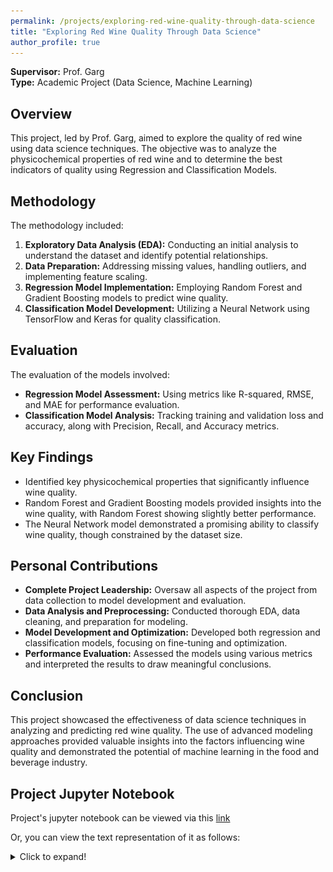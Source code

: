 ```yaml
---
permalink: /projects/exploring-red-wine-quality-through-data-science
title: "Exploring Red Wine Quality Through Data Science"
author_profile: true
---
```


**Supervisor:** Prof. Garg  
**Type:** Academic Project (Data Science, Machine Learning)

## Overview
This project, led by Prof. Garg, aimed to explore the quality of red wine using data science techniques. The objective was to analyze the physicochemical properties of red wine and to determine the best indicators of quality using Regression and Classification Models.

## Methodology
The methodology included:
1. **Exploratory Data Analysis (EDA):** Conducting an initial analysis to understand the dataset and identify potential relationships.
2. **Data Preparation:** Addressing missing values, handling outliers, and implementing feature scaling.
3. **Regression Model Implementation:** Employing Random Forest and Gradient Boosting models to predict wine quality.
4. **Classification Model Development:** Utilizing a Neural Network using TensorFlow and Keras for quality classification.

## Evaluation
The evaluation of the models involved:
- **Regression Model Assessment:** Using metrics like R-squared, RMSE, and MAE for performance evaluation.
- **Classification Model Analysis:** Tracking training and validation loss and accuracy, along with Precision, Recall, and Accuracy metrics.

## Key Findings
- Identified key physicochemical properties that significantly influence wine quality.
- Random Forest and Gradient Boosting models provided insights into the wine quality, with Random Forest showing slightly better performance.
- The Neural Network model demonstrated a promising ability to classify wine quality, though constrained by the dataset size.

## Personal Contributions
- **Complete Project Leadership:** Oversaw all aspects of the project from data collection to model development and evaluation.
- **Data Analysis and Preprocessing:** Conducted thorough EDA, data cleaning, and preparation for modeling.
- **Model Development and Optimization:** Developed both regression and classification models, focusing on fine-tuning and optimization.
- **Performance Evaluation:** Assessed the models using various metrics and interpreted the results to draw meaningful conclusions.

## Conclusion
This project showcased the effectiveness of data science techniques in analyzing and predicting red wine quality. The use of advanced modeling approaches provided valuable insights into the factors influencing wine quality and demonstrated the potential of machine learning in the food and beverage industry.

## Project Jupyter Notebook
Project's jupyter notebook can be viewed via this <a href="https://github.com/razaviah/Exploring-Red-Wine-Quality-Through-Data-Science/blob/main/Exploring-Red-Wine-Quality-Through-Data-Science.ipynb" target="_blank">link</a>

Or, you can view the text representation of it as follows:

<details>
  <summary>Click to expand!</summary>

  ## Exploring Red Wine Quality Through Data Science

  <img src="https://media.giphy.com/media/jRuv9xc10lVyE/giphy.gif">

  You can read more about the Data Science Methodology from this [IBM whitepaper](https://tdwi.org/~/media/64511A895D86457E964174EDC5C4C7B1.PDF) by John Rollins

  [Link](https://archive.ics.uci.edu/ml/datasets/wine+quality) for the dataset for context

  <img src="https://media-exp1.licdn.com/dms/image/C4D12AQGOPVf5iqhhwQ/article-inline_image-shrink_1000_1488/0/1597756152693?e=1652918400&v=beta&t=iKZ2jX3khsx11lD9JyZWDz-j-Gt2hZsKPXz5rZ0iE1M">

  ### Business Understanding

  The red wine industry shows a recent exponential growth as social drinking is on the rise. Nowadays, industry players are using product quality certifications to promote their products. This is a time-consuming process and requires the assessment given by human experts, which makes this process very expensive. Also, the price of red wine depends on a rather abstract concept of wine appreciation by wine tasters, opinion among whom may have a high degree of variability. Another vital factor in red wine certification and quality assessment is physicochemical tests, which are laboratory-based and consider factors like acidity, pH level, sugar, and other chemical properties. The red wine market would be of interest if the human quality of tasting can be related to wine’s chemical properties so that certification and quality assessment and assurance processes are more controlled. 

  The goal is to implement Regression Models and Classification Models on the Red Wine Quality Dataset to determine which features are the best quality red wine indicators and generate insights into each of these factors to our model’s red wine quality.

  ### Analytic Approach
  Based on the above business understanding one should decide the analytical approach to follow. The approaches can be of 4 types: Descriptive approach (current status and information provided), Diagnostic approach(a.k.a statistical analysis, what is happening and why it is happening), Predictive approach(it forecasts on the trends or future events probability) and Prescriptive approach( how the problem should be solved actually).

  **Q1. What is the analytical approach that you would take for this project? Why do you think its the right approach?**

  *I would take Descriptive approach as we yet do not know what information are useful and have high impact on our wine quality. We are just presented with the raw data and descriptive approach would enable us to have an understanding of the potential relationships between variables and also helps us to present the data in a more meaningful way. After our analysis is finished, we would do the modellings.*

  ### Data Requirements

  **Q2. What kind of data do we require for predicting the red wine quality and for determining the features that are the best quality red wine indicators?**

  *We need a data which has many features like the physiochemical attributes (acidity, pH level, sugar, etc) so that we would have enough features to play around with to determine the features that are the best quality red wine indicators.*

  ### Data Collection

  **Q3. From where do we get our data?**

  *We get our data from Wine Quality Dataset which is gathered by:*

  - *Paulo Cortez, University of Minho, Guimarães, Portugal, http://www3.dsi.uminho.pt/pcortez*

  - *A. Cerdeira, F. Almeida, T. Matos and J. Reis, Viticulture Commission of the Vinho Verde Region(CVRVV), Porto, Portugal
  @2009*

  *and is accessible on UCI ML repository via this link https://archive.ics.uci.edu/ml/datasets/wine+quality*

  ### Data Understanding

  Link for the dataset https://archive.ics.uci.edu/ml/datasets/wine+quality for context

  **Q4. From where are red wine samples obtained?**

  *The red wine samples were obtained from the north of Portugal to model red wine quality based on physicochemical tests. The dataset is related to the red variant of Portuguese "Vinho Verde" wine.*

  **Q5. How can knowing the impact of each variable on the red wine quality help businesses(producers, distributors, etc) ?**

  *Knowing the impact of each variable would help businesses(producers, distributors, etc) better assess their production, distribution, and pricing strategy.*


  <li>Check the shape of data, and the datatypes of the features</li>
  <li>Understand the data by carrying out any steps that you think are necessary</li>


  ```python
  import matplotlib.pyplot as plt
  import joblib
  import pandas as pd
  import numpy as np
  import seaborn as sns
  import warnings
  from sklearn.preprocessing import normalize, StandardScaler
  warnings.filterwarnings("ignore", category=UserWarning)
  warnings.filterwarnings("ignore", category=FutureWarning)
  warnings.filterwarnings('ignore', category=DeprecationWarning)
  from sklearn.model_selection import train_test_split
  from sklearn import svm
  from sklearn.metrics import accuracy_score, precision_score, recall_score, classification_report
  from sklearn.model_selection import GridSearchCV

  wine = pd.read_csv("winequality-red.csv")
  wine.head()
  ```




  <div>
  <style scoped>
      .dataframe tbody tr th:only-of-type {
          vertical-align: middle;
      }

      .dataframe tbody tr th {
          vertical-align: top;
      }

      .dataframe thead th {
          text-align: right;
      }
  </style>
  <table border="1" class="dataframe">
    <thead>
      <tr style="text-align: right;">
        <th></th>
        <th>fixed acidity</th>
        <th>volatile acidity</th>
        <th>citric acid</th>
        <th>residual sugar</th>
        <th>chlorides</th>
        <th>free sulfur dioxide</th>
        <th>total sulfur dioxide</th>
        <th>density</th>
        <th>pH</th>
        <th>sulphates</th>
        <th>alcohol</th>
        <th>quality</th>
      </tr>
    </thead>
    <tbody>
      <tr>
        <th>0</th>
        <td>7.4</td>
        <td>0.70</td>
        <td>0.00</td>
        <td>1.9</td>
        <td>0.076</td>
        <td>11.0</td>
        <td>34.0</td>
        <td>0.9978</td>
        <td>3.51</td>
        <td>0.56</td>
        <td>9.4</td>
        <td>5</td>
      </tr>
      <tr>
        <th>1</th>
        <td>7.8</td>
        <td>0.88</td>
        <td>0.00</td>
        <td>2.6</td>
        <td>0.098</td>
        <td>25.0</td>
        <td>67.0</td>
        <td>0.9968</td>
        <td>3.20</td>
        <td>0.68</td>
        <td>9.8</td>
        <td>5</td>
      </tr>
      <tr>
        <th>2</th>
        <td>7.8</td>
        <td>0.76</td>
        <td>0.04</td>
        <td>2.3</td>
        <td>0.092</td>
        <td>15.0</td>
        <td>54.0</td>
        <td>0.9970</td>
        <td>3.26</td>
        <td>0.65</td>
        <td>9.8</td>
        <td>5</td>
      </tr>
      <tr>
        <th>3</th>
        <td>11.2</td>
        <td>0.28</td>
        <td>0.56</td>
        <td>1.9</td>
        <td>0.075</td>
        <td>17.0</td>
        <td>60.0</td>
        <td>0.9980</td>
        <td>3.16</td>
        <td>0.58</td>
        <td>9.8</td>
        <td>6</td>
      </tr>
      <tr>
        <th>4</th>
        <td>7.4</td>
        <td>0.70</td>
        <td>0.00</td>
        <td>1.9</td>
        <td>0.076</td>
        <td>11.0</td>
        <td>34.0</td>
        <td>0.9978</td>
        <td>3.51</td>
        <td>0.56</td>
        <td>9.4</td>
        <td>5</td>
      </tr>
    </tbody>
  </table>
  </div>




  ```python
  # The shape of data
  print('Number of samples: ', wine.shape[0])
  print('Number of features: ', wine.shape[1])

  ```

      Number of samples:  1599
      Number of features:  12



  ```python
  # The datatypes of the features
  wine.info()
  ```

      <class 'pandas.core.frame.DataFrame'>
      RangeIndex: 1599 entries, 0 to 1598
      Data columns (total 12 columns):
      #   Column                Non-Null Count  Dtype  
      ---  ------                --------------  -----  
      0   fixed acidity         1599 non-null   float64
      1   volatile acidity      1599 non-null   float64
      2   citric acid           1599 non-null   float64
      3   residual sugar        1599 non-null   float64
      4   chlorides             1599 non-null   float64
      5   free sulfur dioxide   1599 non-null   float64
      6   total sulfur dioxide  1599 non-null   float64
      7   density               1599 non-null   float64
      8   pH                    1599 non-null   float64
      9   sulphates             1599 non-null   float64
      10  alcohol               1599 non-null   float64
      11  quality               1599 non-null   int64  
      dtypes: float64(11), int64(1)
      memory usage: 150.0 KB


  From the below table, we can see that the data in our dataset is not distributed well and we have a lot more medium quality wines than the very high or low quality wines.


  ```python
  # understanding the data
  print(list(wine.columns))
  wine['quality'].value_counts()
  ```

      ['fixed acidity', 'volatile acidity', 'citric acid', 'residual sugar', 'chlorides', 'free sulfur dioxide', 'total sulfur dioxide', 'density', 'pH', 'sulphates', 'alcohol', 'quality']





      5    681
      6    638
      7    199
      4     53
      8     18
      3     10
      Name: quality, dtype: int64



  As we can see in the graphs below, generally, when there is low volatile acidity, chlorides, density, and pH, the quality of the wine is higher and with the increase in citric acid, sulphates, and alcohol the quality becomes higher. The residual sugar does not have much of a impact; as we can see in the graph of `residual sugar Vs. quality`, across different wine qualities, the residual sugar remains the same. The rest of the features have a mixture of behaviours regarding their impact on the quality.


  ```python
  for i, col in enumerate(list(wine.drop('quality', axis=1).columns)):
      plt.figure(i)
      sns.catplot(x='quality', y=col, data=wine, kind='point', aspect=2, )
  ```


      <Figure size 432x288 with 0 Axes>



      
  ![png](./../images/exploring-red-wine-quality-through-data-science/output_12_1.png)
      



      
  ![png](./../images/exploring-red-wine-quality-through-data-science/output_12_2.png)
      



      
  ![png](./../images/exploring-red-wine-quality-through-data-science/output_12_3.png)
      



      
  ![png](./../images/exploring-red-wine-quality-through-data-science/output_12_4.png)
      



      
  ![png](./../images/exploring-red-wine-quality-through-data-science/output_12_5.png)
      



      
  ![png](./../images/exploring-red-wine-quality-through-data-science/output_12_6.png)
      



      
  ![png](./../images/exploring-red-wine-quality-through-data-science/output_12_7.png)
      



      
  ![png](./../images/exploring-red-wine-quality-through-data-science/output_12_8.png)
      



      
  ![png](./../images/exploring-red-wine-quality-through-data-science/output_12_9.png)
      



      
  ![png](./../images/exploring-red-wine-quality-through-data-science/output_12_10.png)
      



      
  ![png](./../images/exploring-red-wine-quality-through-data-science/output_12_11.png)
      


  ### Data Preparation

  #### Explore the dataset further
  *TODO*
  <li>Check for missing values and handle if any</li>
  <li>Check for outliers if any and handle them</li>
  <li>Implement Correlation heatmap</li>
  <li>Check the distribution of data using histograms</li>
  <li>Prepare the data for modeling by carrying out any steps that you think are necessary</li> (masalan feature scaling mitoonim anjam bedim ba standard scalar chon ke az plot e outlier ha mishe fahmid ke scale ashoon aslaaan yeki nist)

  There are no missing values in our dataset.


  ```python
  # Check for missing values and handle if any
  import missingno as msno

  msno.matrix(wine,figsize=(10,3))
  ```




      <AxesSubplot:>




      
  ![png](./../images/exploring-red-wine-quality-through-data-science/output_15_1.png)
      


  There are obviously some outliers in our dataset which need to be handled. Also, from this graph we can see that the features are not on the same scale so we have class imbalance which we will need to handle using feature scaling.


  ```python
  # Check for outliers if any and handle them
  fig = plt.figure(figsize = (15,8))
  wine.drop(['quality'], axis=1).boxplot(grid=False)
  ```




      <AxesSubplot:>




      
  ![png](./../images/exploring-red-wine-quality-through-data-science/output_17_1.png)
      


  As the number of outliers detected in total are more than 25% of our dataset, then not dropping them would be more reasonable. We will try to cap and floor the outliers by the 10th and 90th percentile.


  ```python
  # handling the outliers present

  df = wine.copy()

  Q1 = df.quantile(0.25)
  Q3 = df.quantile(0.75)
  IQR = Q3 - Q1

  # This part of the code is taken from StackOverflow
  df = df[~((df < (Q1 - 1.5 * IQR)) |(df > (Q3 + 1.5 * IQR))).any(axis=1)]

  print("Number of outliers detected %d" % (len(wine) - len(df)))
  print("Proportion of outliers to the whole dataset is %f" % ((len(wine) - len(df))/len(wine)))
  ```

      Number of outliers detected 420
      Proportion of outliers to the whole dataset is 0.262664



  ```python
  # handling the outliers present

  df = wine.copy()

  tenth_percentile = df.quantile(0.1)
  ninetieth_percentile = df.quantile(0.9)

  df = df.drop(['quality'], axis=1).clip(tenth_percentile, ninetieth_percentile, axis = 1)

  # savng the dataframe for future use
  df = df.assign(quality = wine['quality'])
  wineMod = df

  wineMod.head()
  ```




  <div>
  <style scoped>
      .dataframe tbody tr th:only-of-type {
          vertical-align: middle;
      }

      .dataframe tbody tr th {
          vertical-align: top;
      }

      .dataframe thead th {
          text-align: right;
      }
  </style>
  <table border="1" class="dataframe">
    <thead>
      <tr style="text-align: right;">
        <th></th>
        <th>fixed acidity</th>
        <th>volatile acidity</th>
        <th>citric acid</th>
        <th>residual sugar</th>
        <th>chlorides</th>
        <th>free sulfur dioxide</th>
        <th>total sulfur dioxide</th>
        <th>density</th>
        <th>pH</th>
        <th>sulphates</th>
        <th>alcohol</th>
        <th>quality</th>
      </tr>
    </thead>
    <tbody>
      <tr>
        <th>0</th>
        <td>7.4</td>
        <td>0.700</td>
        <td>0.010</td>
        <td>1.9</td>
        <td>0.076</td>
        <td>11.0</td>
        <td>34.0</td>
        <td>0.9978</td>
        <td>3.51</td>
        <td>0.56</td>
        <td>9.4</td>
        <td>5</td>
      </tr>
      <tr>
        <th>1</th>
        <td>7.8</td>
        <td>0.745</td>
        <td>0.010</td>
        <td>2.6</td>
        <td>0.098</td>
        <td>25.0</td>
        <td>67.0</td>
        <td>0.9968</td>
        <td>3.20</td>
        <td>0.68</td>
        <td>9.8</td>
        <td>5</td>
      </tr>
      <tr>
        <th>2</th>
        <td>7.8</td>
        <td>0.745</td>
        <td>0.040</td>
        <td>2.3</td>
        <td>0.092</td>
        <td>15.0</td>
        <td>54.0</td>
        <td>0.9970</td>
        <td>3.26</td>
        <td>0.65</td>
        <td>9.8</td>
        <td>5</td>
      </tr>
      <tr>
        <th>3</th>
        <td>10.7</td>
        <td>0.310</td>
        <td>0.522</td>
        <td>1.9</td>
        <td>0.075</td>
        <td>17.0</td>
        <td>60.0</td>
        <td>0.9980</td>
        <td>3.16</td>
        <td>0.58</td>
        <td>9.8</td>
        <td>6</td>
      </tr>
      <tr>
        <th>4</th>
        <td>7.4</td>
        <td>0.700</td>
        <td>0.010</td>
        <td>1.9</td>
        <td>0.076</td>
        <td>11.0</td>
        <td>34.0</td>
        <td>0.9978</td>
        <td>3.51</td>
        <td>0.56</td>
        <td>9.4</td>
        <td>5</td>
      </tr>
    </tbody>
  </table>
  </div>



  The correlation heatmap shows that there is no feature that is highly correlated (correlation > 0.5) with the `quality` of the wines.


  ```python
  # Implement Correlation heatmap

  corrMatt = wineMod.corr()
  mask = np.array(corrMatt)
  mask[np.tril_indices_from(mask)] = False
  fig,ax= plt.subplots()
  fig.set_size_inches(20,10)
  sns.heatmap(corrMatt, mask=mask,vmax=.8, square=True,annot=True)
  ```




      <AxesSubplot:>




      
  ![png](./../images/exploring-red-wine-quality-through-data-science/output_22_1.png)
      


  In the below graphs, we can see the distribution of data which would help us have a basic understanding of effects of different features on the quality of the wine.


  ```python
  # Check the distribution of data using histograms

  sns.set_palette("dark")
  features = list(wineMod.drop(['quality'], axis = 1).columns.values)
  for i in features:
      quality3 = list(wineMod[wineMod['quality'] == 3][i].dropna())
      quality4 = list(wineMod[wineMod['quality'] == 4][i].dropna())
      quality5 = list(wineMod[wineMod['quality'] == 5][i].dropna())
      quality6 = list(wineMod[wineMod['quality'] == 6][i].dropna())
      quality7 = list(wineMod[wineMod['quality'] == 7][i].dropna())
      quality8 = list(wineMod[wineMod['quality'] == 8][i].dropna())
      xmin = min(min(quality3), min(quality4), min(quality5), min(quality6), min(quality7), min(quality8))
      xmax = max(max(quality3), max(quality4), max(quality5), max(quality6), max(quality7), max(quality8))
      width = (xmax - xmin) / 40
      sns.distplot(quality3, kde=False, bins=np.arange(xmin, xmax, width))
      sns.distplot(quality4, kde=False, bins=np.arange(xmin, xmax, width))
      sns.distplot(quality5, kde=False, bins=np.arange(xmin, xmax, width))
      sns.distplot(quality6, kde=False, bins=np.arange(xmin, xmax, width))
      sns.distplot(quality7, kde=False, bins=np.arange(xmin, xmax, width))
      sns.distplot(quality8, kde=False, bins=np.arange(xmin, xmax, width))
      plt.legend(['quality = 3', 'quality = 4', 'quality = 5', 'quality = 6', 'quality = 7', 'quality = 8'])
      plt.title('Overlaid histogram for {}'.format(i))
      plt.show()
  ```


      
  ![png](./../images/exploring-red-wine-quality-through-data-science/output_24_0.png)
      



      
  ![png](./../images/exploring-red-wine-quality-through-data-science/output_24_1.png)
      



      
  ![png](./../images/exploring-red-wine-quality-through-data-science/output_24_2.png)
      



      
  ![png](./../images/exploring-red-wine-quality-through-data-science/output_24_3.png)
      



      
  ![png](./../images/exploring-red-wine-quality-through-data-science/output_24_4.png)
      



      
  ![png](./../images/exploring-red-wine-quality-through-data-science/output_24_5.png)
      



      
  ![png](./../images/exploring-red-wine-quality-through-data-science/output_24_6.png)
      



      
  ![png](./../images/exploring-red-wine-quality-through-data-science/output_24_7.png)
      



      
  ![png](./../images/exploring-red-wine-quality-through-data-science/output_24_8.png)
      



      
  ![png](./../images/exploring-red-wine-quality-through-data-science/output_24_9.png)
      



      
  ![png](./../images/exploring-red-wine-quality-through-data-science/output_24_10.png)
      


  As we have mentioned earlier, the features are not on the same scale and we have class imbalance in our dataset. To fix this issue, we implement feature scaling by standard scalar.


  ```python
  # Prepare the data for modeling by carrying out any steps that you think are necessary
  features = wineMod.drop('quality', axis=1)
  labels = wineMod['quality']

  # Creating Test and Train data
  X_train, X_test, y_train, y_test = train_test_split(features, labels, test_size=0.2, random_state=42)

  # implementing feature scaling
  scaler = StandardScaler()
  X_train = scaler.fit_transform(X_train)
  X_test = scaler.transform(X_test)
  ```

  ### Modeling

  <li>Implement Multivariable Linear Regression using any 2 Regression algorithms of your choice</li>
  <li>Implement a Neural Network using Tensorflow and Keras to classify wine quality</li>


  ```python
  # Implement Multivariable Linear Regression using any 2 Regression algorithms of your choice

  # First Multivariable Linear Regression (Random Forest)
  from sklearn.ensemble import RandomForestRegressor
  rfModel = RandomForestRegressor(n_estimators=500)
  rfModel.fit(X_train,y_train)
  rfPreds = rfModel.predict(X_test)


  # Second Multivariable Linear Regression Model (Gradient Boosting)
  # We used GridSearchCV to find the best hyperparameters but as the output was large, we just used the hyperparameters we got from our GridSearch
  from sklearn.ensemble import GradientBoostingRegressor

  # parametersGb = {
  #     "n_estimators":[5,50,250,500],
  #     "max_depth":[1,3,5,7,9],
  #     "learning_rate":[0.01,0.1,1,10,100]
  # }
  # gbGrid = GridSearchCV(GradientBoostingRegressor(), parametersGb, cv = 5)
  # gbModel = gbGrid.fit(X_train, y_train)

  gbModel = GradientBoostingRegressor(learning_rate=0.1, max_depth=3, n_estimators=250)
  gbModel.fit(X_train,y_train)
  gbPreds = gbModel.predict(X_test)
  ```


  ```python
  # Implement a Neural Network using Tensorflow and Keras to classify wine quality
  import tensorflow as tf
  tf.version.VERSION
  from tensorflow import keras
  from keras.models import Sequential
  from keras.layers import Dense, Flatten

  from tensorflow.keras.utils import to_categorical
  from tensorflow.keras.optimizers import SGD

  n_classes = 10
  y_train_nn = to_categorical(y_train, n_classes)
  y_test_nn = to_categorical(y_test, n_classes)

  nnModel = Sequential()
  nnModel.add(Dense(5, activation='relu', input_shape=(11,)))
  nnModel.add(Dense(10, activation='softmax'))
  ```


  ```python
  nnModel.summary()
  ```

      Model: "sequential"
      _________________________________________________________________
      Layer (type)                Output Shape              Param #   
      =================================================================
      dense (Dense)               (None, 5)                 60        
                                                                      
      dense_1 (Dense)             (None, 10)                60        
                                                                      
      =================================================================
      Total params: 120
      Trainable params: 120
      Non-trainable params: 0
      _________________________________________________________________



  ```python
  # Neural Network Model Configuration
  nnModel.compile(loss='categorical_crossentropy', optimizer='adam', metrics=['accuracy'])

  # Neural Network Model Training
  history = nnModel.fit(X_train, y_train_nn, batch_size=128, epochs=200, verbose=1, validation_data=(X_test, y_test_nn))
  ```

      Epoch 1/200
      10/10 [==============================] - 1s 31ms/step - loss: 2.7089 - accuracy: 0.0868 - val_loss: 2.6831 - val_accuracy: 0.0938
      Epoch 2/200
      10/10 [==============================] - 0s 7ms/step - loss: 2.6298 - accuracy: 0.1032 - val_loss: 2.6036 - val_accuracy: 0.1125
      Epoch 3/200
      10/10 [==============================] - 0s 6ms/step - loss: 2.5549 - accuracy: 0.1235 - val_loss: 2.5281 - val_accuracy: 0.1562
      Epoch 4/200
      10/10 [==============================] - 0s 5ms/step - loss: 2.4843 - accuracy: 0.1540 - val_loss: 2.4571 - val_accuracy: 0.1750
      Epoch 5/200
      10/10 [==============================] - 0s 6ms/step - loss: 2.4177 - accuracy: 0.1775 - val_loss: 2.3905 - val_accuracy: 0.1937
      Epoch 6/200
      10/10 [==============================] - 0s 5ms/step - loss: 2.3565 - accuracy: 0.2064 - val_loss: 2.3276 - val_accuracy: 0.2094
      Epoch 7/200
      10/10 [==============================] - 0s 5ms/step - loss: 2.2982 - accuracy: 0.2103 - val_loss: 2.2691 - val_accuracy: 0.2125
      Epoch 8/200
      10/10 [==============================] - 0s 5ms/step - loss: 2.2441 - accuracy: 0.2252 - val_loss: 2.2146 - val_accuracy: 0.2219
      Epoch 9/200
      10/10 [==============================] - 0s 6ms/step - loss: 2.1933 - accuracy: 0.2392 - val_loss: 2.1642 - val_accuracy: 0.2313
      Epoch 10/200
      10/10 [==============================] - 0s 5ms/step - loss: 2.1463 - accuracy: 0.2518 - val_loss: 2.1169 - val_accuracy: 0.2562
      Epoch 11/200
      10/10 [==============================] - 0s 5ms/step - loss: 2.1020 - accuracy: 0.2619 - val_loss: 2.0731 - val_accuracy: 0.2781
      Epoch 12/200
      10/10 [==============================] - 0s 5ms/step - loss: 2.0617 - accuracy: 0.2682 - val_loss: 2.0312 - val_accuracy: 0.2812
      Epoch 13/200
      10/10 [==============================] - 0s 6ms/step - loss: 2.0218 - accuracy: 0.2760 - val_loss: 1.9930 - val_accuracy: 0.2812
      Epoch 14/200
      10/10 [==============================] - 0s 5ms/step - loss: 1.9855 - accuracy: 0.2932 - val_loss: 1.9562 - val_accuracy: 0.3000
      Epoch 15/200
      10/10 [==============================] - 0s 5ms/step - loss: 1.9502 - accuracy: 0.3159 - val_loss: 1.9221 - val_accuracy: 0.3063
      Epoch 16/200
      10/10 [==============================] - 0s 6ms/step - loss: 1.9170 - accuracy: 0.3339 - val_loss: 1.8896 - val_accuracy: 0.3281
      Epoch 17/200
      10/10 [==============================] - 0s 5ms/step - loss: 1.8856 - accuracy: 0.3487 - val_loss: 1.8586 - val_accuracy: 0.3469
      Epoch 18/200
      10/10 [==============================] - 0s 6ms/step - loss: 1.8556 - accuracy: 0.3698 - val_loss: 1.8293 - val_accuracy: 0.3656
      Epoch 19/200
      10/10 [==============================] - 0s 5ms/step - loss: 1.8267 - accuracy: 0.3831 - val_loss: 1.8012 - val_accuracy: 0.3781
      Epoch 20/200
      10/10 [==============================] - 0s 5ms/step - loss: 1.7988 - accuracy: 0.3980 - val_loss: 1.7745 - val_accuracy: 0.3875
      Epoch 21/200
      10/10 [==============================] - 0s 5ms/step - loss: 1.7727 - accuracy: 0.4081 - val_loss: 1.7483 - val_accuracy: 0.4031
      Epoch 22/200
      10/10 [==============================] - 0s 5ms/step - loss: 1.7468 - accuracy: 0.4128 - val_loss: 1.7237 - val_accuracy: 0.4156
      Epoch 23/200
      10/10 [==============================] - 0s 6ms/step - loss: 1.7223 - accuracy: 0.4206 - val_loss: 1.6999 - val_accuracy: 0.4281
      Epoch 24/200
      10/10 [==============================] - 0s 5ms/step - loss: 1.6986 - accuracy: 0.4269 - val_loss: 1.6767 - val_accuracy: 0.4344
      Epoch 25/200
      10/10 [==============================] - 0s 5ms/step - loss: 1.6760 - accuracy: 0.4324 - val_loss: 1.6539 - val_accuracy: 0.4406
      Epoch 26/200
      10/10 [==============================] - 0s 6ms/step - loss: 1.6541 - accuracy: 0.4355 - val_loss: 1.6318 - val_accuracy: 0.4469
      Epoch 27/200
      10/10 [==============================] - 0s 6ms/step - loss: 1.6329 - accuracy: 0.4418 - val_loss: 1.6104 - val_accuracy: 0.4625
      Epoch 28/200
      10/10 [==============================] - 0s 5ms/step - loss: 1.6125 - accuracy: 0.4433 - val_loss: 1.5899 - val_accuracy: 0.4625
      Epoch 29/200
      10/10 [==============================] - 0s 5ms/step - loss: 1.5924 - accuracy: 0.4441 - val_loss: 1.5705 - val_accuracy: 0.4500
      Epoch 30/200
      10/10 [==============================] - 0s 5ms/step - loss: 1.5737 - accuracy: 0.4480 - val_loss: 1.5516 - val_accuracy: 0.4531
      Epoch 31/200
      10/10 [==============================] - 0s 6ms/step - loss: 1.5551 - accuracy: 0.4527 - val_loss: 1.5333 - val_accuracy: 0.4594
      Epoch 32/200
      10/10 [==============================] - 0s 5ms/step - loss: 1.5375 - accuracy: 0.4597 - val_loss: 1.5156 - val_accuracy: 0.4750
      Epoch 33/200
      10/10 [==============================] - 0s 6ms/step - loss: 1.5201 - accuracy: 0.4629 - val_loss: 1.4989 - val_accuracy: 0.4750
      Epoch 34/200
      10/10 [==============================] - 0s 6ms/step - loss: 1.5038 - accuracy: 0.4652 - val_loss: 1.4826 - val_accuracy: 0.4781
      Epoch 35/200
      10/10 [==============================] - 0s 5ms/step - loss: 1.4872 - accuracy: 0.4707 - val_loss: 1.4668 - val_accuracy: 0.4750
      Epoch 36/200
      10/10 [==============================] - 0s 5ms/step - loss: 1.4714 - accuracy: 0.4722 - val_loss: 1.4511 - val_accuracy: 0.4781
      Epoch 37/200
      10/10 [==============================] - 0s 5ms/step - loss: 1.4558 - accuracy: 0.4801 - val_loss: 1.4351 - val_accuracy: 0.4938
      Epoch 38/200
      10/10 [==============================] - 0s 5ms/step - loss: 1.4400 - accuracy: 0.4855 - val_loss: 1.4198 - val_accuracy: 0.4938
      Epoch 39/200
      10/10 [==============================] - 0s 5ms/step - loss: 1.4243 - accuracy: 0.4902 - val_loss: 1.4049 - val_accuracy: 0.5031
      Epoch 40/200
      10/10 [==============================] - 0s 5ms/step - loss: 1.4094 - accuracy: 0.4934 - val_loss: 1.3901 - val_accuracy: 0.5031
      Epoch 41/200
      10/10 [==============================] - 0s 5ms/step - loss: 1.3939 - accuracy: 0.4980 - val_loss: 1.3760 - val_accuracy: 0.5094
      Epoch 42/200
      10/10 [==============================] - 0s 5ms/step - loss: 1.3795 - accuracy: 0.4988 - val_loss: 1.3620 - val_accuracy: 0.5125
      Epoch 43/200
      10/10 [==============================] - 0s 5ms/step - loss: 1.3648 - accuracy: 0.5082 - val_loss: 1.3487 - val_accuracy: 0.5281
      Epoch 44/200
      10/10 [==============================] - 0s 5ms/step - loss: 1.3510 - accuracy: 0.5106 - val_loss: 1.3358 - val_accuracy: 0.5250
      Epoch 45/200
      10/10 [==============================] - 0s 5ms/step - loss: 1.3374 - accuracy: 0.5168 - val_loss: 1.3231 - val_accuracy: 0.5281
      Epoch 46/200
      10/10 [==============================] - 0s 5ms/step - loss: 1.3244 - accuracy: 0.5223 - val_loss: 1.3108 - val_accuracy: 0.5250
      Epoch 47/200
      10/10 [==============================] - 0s 6ms/step - loss: 1.3120 - accuracy: 0.5223 - val_loss: 1.2989 - val_accuracy: 0.5281
      Epoch 48/200
      10/10 [==============================] - 0s 5ms/step - loss: 1.2999 - accuracy: 0.5262 - val_loss: 1.2877 - val_accuracy: 0.5250
      Epoch 49/200
      10/10 [==============================] - 0s 5ms/step - loss: 1.2889 - accuracy: 0.5285 - val_loss: 1.2767 - val_accuracy: 0.5250
      Epoch 50/200
      10/10 [==============================] - 0s 5ms/step - loss: 1.2776 - accuracy: 0.5285 - val_loss: 1.2659 - val_accuracy: 0.5312
      Epoch 51/200
      10/10 [==============================] - 0s 5ms/step - loss: 1.2664 - accuracy: 0.5309 - val_loss: 1.2560 - val_accuracy: 0.5375
      Epoch 52/200
      10/10 [==============================] - 0s 5ms/step - loss: 1.2564 - accuracy: 0.5364 - val_loss: 1.2460 - val_accuracy: 0.5375
      Epoch 53/200
      10/10 [==============================] - 0s 5ms/step - loss: 1.2459 - accuracy: 0.5395 - val_loss: 1.2367 - val_accuracy: 0.5469
      Epoch 54/200
      10/10 [==============================] - 0s 5ms/step - loss: 1.2362 - accuracy: 0.5395 - val_loss: 1.2278 - val_accuracy: 0.5406
      Epoch 55/200
      10/10 [==============================] - 0s 5ms/step - loss: 1.2270 - accuracy: 0.5410 - val_loss: 1.2191 - val_accuracy: 0.5406
      Epoch 56/200
      10/10 [==============================] - 0s 6ms/step - loss: 1.2176 - accuracy: 0.5442 - val_loss: 1.2108 - val_accuracy: 0.5406
      Epoch 57/200
      10/10 [==============================] - 0s 6ms/step - loss: 1.2089 - accuracy: 0.5465 - val_loss: 1.2028 - val_accuracy: 0.5406
      Epoch 58/200
      10/10 [==============================] - 0s 5ms/step - loss: 1.2001 - accuracy: 0.5450 - val_loss: 1.1953 - val_accuracy: 0.5375
      Epoch 59/200
      10/10 [==============================] - 0s 6ms/step - loss: 1.1919 - accuracy: 0.5442 - val_loss: 1.1878 - val_accuracy: 0.5375
      Epoch 60/200
      10/10 [==============================] - 0s 6ms/step - loss: 1.1840 - accuracy: 0.5481 - val_loss: 1.1808 - val_accuracy: 0.5375
      Epoch 61/200
      10/10 [==============================] - 0s 5ms/step - loss: 1.1763 - accuracy: 0.5504 - val_loss: 1.1738 - val_accuracy: 0.5406
      Epoch 62/200
      10/10 [==============================] - 0s 5ms/step - loss: 1.1689 - accuracy: 0.5559 - val_loss: 1.1669 - val_accuracy: 0.5500
      Epoch 63/200
      10/10 [==============================] - 0s 5ms/step - loss: 1.1618 - accuracy: 0.5582 - val_loss: 1.1602 - val_accuracy: 0.5531
      Epoch 64/200
      10/10 [==============================] - 0s 6ms/step - loss: 1.1548 - accuracy: 0.5629 - val_loss: 1.1540 - val_accuracy: 0.5531
      Epoch 65/200
      10/10 [==============================] - 0s 5ms/step - loss: 1.1479 - accuracy: 0.5653 - val_loss: 1.1480 - val_accuracy: 0.5531
      Epoch 66/200
      10/10 [==============================] - 0s 5ms/step - loss: 1.1412 - accuracy: 0.5684 - val_loss: 1.1425 - val_accuracy: 0.5594
      Epoch 67/200
      10/10 [==============================] - 0s 5ms/step - loss: 1.1350 - accuracy: 0.5715 - val_loss: 1.1372 - val_accuracy: 0.5625
      Epoch 68/200
      10/10 [==============================] - 0s 5ms/step - loss: 1.1289 - accuracy: 0.5739 - val_loss: 1.1321 - val_accuracy: 0.5625
      Epoch 69/200
      10/10 [==============================] - 0s 5ms/step - loss: 1.1230 - accuracy: 0.5754 - val_loss: 1.1271 - val_accuracy: 0.5656
      Epoch 70/200
      10/10 [==============================] - 0s 5ms/step - loss: 1.1174 - accuracy: 0.5794 - val_loss: 1.1224 - val_accuracy: 0.5656
      Epoch 71/200
      10/10 [==============================] - 0s 5ms/step - loss: 1.1119 - accuracy: 0.5809 - val_loss: 1.1183 - val_accuracy: 0.5719
      Epoch 72/200
      10/10 [==============================] - 0s 6ms/step - loss: 1.1067 - accuracy: 0.5825 - val_loss: 1.1144 - val_accuracy: 0.5688
      Epoch 73/200
      10/10 [==============================] - 0s 5ms/step - loss: 1.1018 - accuracy: 0.5817 - val_loss: 1.1106 - val_accuracy: 0.5719
      Epoch 74/200
      10/10 [==============================] - 0s 6ms/step - loss: 1.0972 - accuracy: 0.5817 - val_loss: 1.1069 - val_accuracy: 0.5750
      Epoch 75/200
      10/10 [==============================] - 0s 6ms/step - loss: 1.0929 - accuracy: 0.5825 - val_loss: 1.1035 - val_accuracy: 0.5656
      Epoch 76/200
      10/10 [==============================] - 0s 6ms/step - loss: 1.0884 - accuracy: 0.5825 - val_loss: 1.1001 - val_accuracy: 0.5625
      Epoch 77/200
      10/10 [==============================] - 0s 6ms/step - loss: 1.0843 - accuracy: 0.5833 - val_loss: 1.0969 - val_accuracy: 0.5594
      Epoch 78/200
      10/10 [==============================] - 0s 6ms/step - loss: 1.0805 - accuracy: 0.5825 - val_loss: 1.0939 - val_accuracy: 0.5594
      Epoch 79/200
      10/10 [==============================] - 0s 6ms/step - loss: 1.0766 - accuracy: 0.5817 - val_loss: 1.0909 - val_accuracy: 0.5562
      Epoch 80/200
      10/10 [==============================] - 0s 6ms/step - loss: 1.0730 - accuracy: 0.5872 - val_loss: 1.0880 - val_accuracy: 0.5562
      Epoch 81/200
      10/10 [==============================] - 0s 7ms/step - loss: 1.0693 - accuracy: 0.5864 - val_loss: 1.0850 - val_accuracy: 0.5625
      Epoch 82/200
      10/10 [==============================] - 0s 6ms/step - loss: 1.0660 - accuracy: 0.5817 - val_loss: 1.0820 - val_accuracy: 0.5625
      Epoch 83/200
      10/10 [==============================] - 0s 6ms/step - loss: 1.0626 - accuracy: 0.5833 - val_loss: 1.0790 - val_accuracy: 0.5656
      Epoch 84/200
      10/10 [==============================] - 0s 6ms/step - loss: 1.0594 - accuracy: 0.5848 - val_loss: 1.0760 - val_accuracy: 0.5719
      Epoch 85/200
      10/10 [==============================] - 0s 6ms/step - loss: 1.0562 - accuracy: 0.5903 - val_loss: 1.0728 - val_accuracy: 0.5750
      Epoch 86/200
      10/10 [==============================] - 0s 6ms/step - loss: 1.0530 - accuracy: 0.5911 - val_loss: 1.0701 - val_accuracy: 0.5781
      Epoch 87/200
      10/10 [==============================] - 0s 6ms/step - loss: 1.0504 - accuracy: 0.5934 - val_loss: 1.0672 - val_accuracy: 0.5781
      Epoch 88/200
      10/10 [==============================] - 0s 6ms/step - loss: 1.0473 - accuracy: 0.5950 - val_loss: 1.0645 - val_accuracy: 0.5781
      Epoch 89/200
      10/10 [==============================] - 0s 6ms/step - loss: 1.0446 - accuracy: 0.5973 - val_loss: 1.0617 - val_accuracy: 0.5750
      Epoch 90/200
      10/10 [==============================] - 0s 5ms/step - loss: 1.0420 - accuracy: 0.6005 - val_loss: 1.0590 - val_accuracy: 0.5750
      Epoch 91/200
      10/10 [==============================] - 0s 5ms/step - loss: 1.0393 - accuracy: 0.6013 - val_loss: 1.0565 - val_accuracy: 0.5813
      Epoch 92/200
      10/10 [==============================] - 0s 5ms/step - loss: 1.0367 - accuracy: 0.6028 - val_loss: 1.0541 - val_accuracy: 0.5781
      Epoch 93/200
      10/10 [==============================] - 0s 5ms/step - loss: 1.0344 - accuracy: 0.6020 - val_loss: 1.0518 - val_accuracy: 0.5750
      Epoch 94/200
      10/10 [==============================] - 0s 5ms/step - loss: 1.0319 - accuracy: 0.6013 - val_loss: 1.0495 - val_accuracy: 0.5750
      Epoch 95/200
      10/10 [==============================] - 0s 6ms/step - loss: 1.0295 - accuracy: 0.6013 - val_loss: 1.0474 - val_accuracy: 0.5719
      Epoch 96/200
      10/10 [==============================] - 0s 5ms/step - loss: 1.0274 - accuracy: 0.6028 - val_loss: 1.0453 - val_accuracy: 0.5719
      Epoch 97/200
      10/10 [==============================] - 0s 5ms/step - loss: 1.0254 - accuracy: 0.6036 - val_loss: 1.0430 - val_accuracy: 0.5719
      Epoch 98/200
      10/10 [==============================] - 0s 5ms/step - loss: 1.0232 - accuracy: 0.6036 - val_loss: 1.0411 - val_accuracy: 0.5719
      Epoch 99/200
      10/10 [==============================] - 0s 5ms/step - loss: 1.0212 - accuracy: 0.6020 - val_loss: 1.0392 - val_accuracy: 0.5656
      Epoch 100/200
      10/10 [==============================] - 0s 6ms/step - loss: 1.0194 - accuracy: 0.6036 - val_loss: 1.0371 - val_accuracy: 0.5625
      Epoch 101/200
      10/10 [==============================] - 0s 6ms/step - loss: 1.0174 - accuracy: 0.6052 - val_loss: 1.0352 - val_accuracy: 0.5625
      Epoch 102/200
      10/10 [==============================] - 0s 5ms/step - loss: 1.0156 - accuracy: 0.6052 - val_loss: 1.0334 - val_accuracy: 0.5594
      Epoch 103/200
      10/10 [==============================] - 0s 5ms/step - loss: 1.0137 - accuracy: 0.6067 - val_loss: 1.0316 - val_accuracy: 0.5625
      Epoch 104/200
      10/10 [==============================] - 0s 5ms/step - loss: 1.0119 - accuracy: 0.6067 - val_loss: 1.0299 - val_accuracy: 0.5656
      Epoch 105/200
      10/10 [==============================] - 0s 6ms/step - loss: 1.0102 - accuracy: 0.6083 - val_loss: 1.0280 - val_accuracy: 0.5656
      Epoch 106/200
      10/10 [==============================] - 0s 5ms/step - loss: 1.0085 - accuracy: 0.6075 - val_loss: 1.0261 - val_accuracy: 0.5656
      Epoch 107/200
      10/10 [==============================] - 0s 6ms/step - loss: 1.0067 - accuracy: 0.6067 - val_loss: 1.0244 - val_accuracy: 0.5688
      Epoch 108/200
      10/10 [==============================] - 0s 5ms/step - loss: 1.0049 - accuracy: 0.6059 - val_loss: 1.0228 - val_accuracy: 0.5750
      Epoch 109/200
      10/10 [==============================] - 0s 5ms/step - loss: 1.0032 - accuracy: 0.6052 - val_loss: 1.0212 - val_accuracy: 0.5781
      Epoch 110/200
      10/10 [==============================] - 0s 5ms/step - loss: 1.0017 - accuracy: 0.6059 - val_loss: 1.0194 - val_accuracy: 0.5750
      Epoch 111/200
      10/10 [==============================] - 0s 5ms/step - loss: 1.0001 - accuracy: 0.6075 - val_loss: 1.0178 - val_accuracy: 0.5750
      Epoch 112/200
      10/10 [==============================] - 0s 6ms/step - loss: 0.9986 - accuracy: 0.6083 - val_loss: 1.0165 - val_accuracy: 0.5750
      Epoch 113/200
      10/10 [==============================] - 0s 5ms/step - loss: 0.9970 - accuracy: 0.6106 - val_loss: 1.0150 - val_accuracy: 0.5781
      Epoch 114/200
      10/10 [==============================] - 0s 5ms/step - loss: 0.9955 - accuracy: 0.6106 - val_loss: 1.0135 - val_accuracy: 0.5813
      Epoch 115/200
      10/10 [==============================] - 0s 5ms/step - loss: 0.9940 - accuracy: 0.6099 - val_loss: 1.0119 - val_accuracy: 0.5813
      Epoch 116/200
      10/10 [==============================] - 0s 5ms/step - loss: 0.9925 - accuracy: 0.6099 - val_loss: 1.0104 - val_accuracy: 0.5781
      Epoch 117/200
      10/10 [==============================] - 0s 5ms/step - loss: 0.9911 - accuracy: 0.6075 - val_loss: 1.0088 - val_accuracy: 0.5781
      Epoch 118/200
      10/10 [==============================] - 0s 5ms/step - loss: 0.9897 - accuracy: 0.6083 - val_loss: 1.0072 - val_accuracy: 0.5781
      Epoch 119/200
      10/10 [==============================] - 0s 5ms/step - loss: 0.9883 - accuracy: 0.6067 - val_loss: 1.0058 - val_accuracy: 0.5719
      Epoch 120/200
      10/10 [==============================] - 0s 6ms/step - loss: 0.9869 - accuracy: 0.6067 - val_loss: 1.0043 - val_accuracy: 0.5719
      Epoch 121/200
      10/10 [==============================] - 0s 5ms/step - loss: 0.9854 - accuracy: 0.6067 - val_loss: 1.0030 - val_accuracy: 0.5719
      Epoch 122/200
      10/10 [==============================] - 0s 5ms/step - loss: 0.9841 - accuracy: 0.6075 - val_loss: 1.0018 - val_accuracy: 0.5719
      Epoch 123/200
      10/10 [==============================] - 0s 5ms/step - loss: 0.9827 - accuracy: 0.6052 - val_loss: 1.0005 - val_accuracy: 0.5719
      Epoch 124/200
      10/10 [==============================] - 0s 5ms/step - loss: 0.9815 - accuracy: 0.6044 - val_loss: 0.9992 - val_accuracy: 0.5688
      Epoch 125/200
      10/10 [==============================] - 0s 5ms/step - loss: 0.9802 - accuracy: 0.6028 - val_loss: 0.9978 - val_accuracy: 0.5656
      Epoch 126/200
      10/10 [==============================] - 0s 6ms/step - loss: 0.9791 - accuracy: 0.6028 - val_loss: 0.9964 - val_accuracy: 0.5625
      Epoch 127/200
      10/10 [==============================] - 0s 5ms/step - loss: 0.9778 - accuracy: 0.6020 - val_loss: 0.9953 - val_accuracy: 0.5656
      Epoch 128/200
      10/10 [==============================] - 0s 5ms/step - loss: 0.9767 - accuracy: 0.6013 - val_loss: 0.9940 - val_accuracy: 0.5656
      Epoch 129/200
      10/10 [==============================] - 0s 5ms/step - loss: 0.9756 - accuracy: 0.5997 - val_loss: 0.9927 - val_accuracy: 0.5688
      Epoch 130/200
      10/10 [==============================] - 0s 5ms/step - loss: 0.9743 - accuracy: 0.5997 - val_loss: 0.9914 - val_accuracy: 0.5688
      Epoch 131/200
      10/10 [==============================] - 0s 5ms/step - loss: 0.9734 - accuracy: 0.5997 - val_loss: 0.9901 - val_accuracy: 0.5688
      Epoch 132/200
      10/10 [==============================] - 0s 5ms/step - loss: 0.9723 - accuracy: 0.5981 - val_loss: 0.9889 - val_accuracy: 0.5688
      Epoch 133/200
      10/10 [==============================] - 0s 5ms/step - loss: 0.9712 - accuracy: 0.5973 - val_loss: 0.9876 - val_accuracy: 0.5719
      Epoch 134/200
      10/10 [==============================] - 0s 5ms/step - loss: 0.9702 - accuracy: 0.5973 - val_loss: 0.9865 - val_accuracy: 0.5688
      Epoch 135/200
      10/10 [==============================] - 0s 5ms/step - loss: 0.9691 - accuracy: 0.5973 - val_loss: 0.9854 - val_accuracy: 0.5719
      Epoch 136/200
      10/10 [==============================] - 0s 5ms/step - loss: 0.9682 - accuracy: 0.5981 - val_loss: 0.9843 - val_accuracy: 0.5719
      Epoch 137/200
      10/10 [==============================] - 0s 5ms/step - loss: 0.9672 - accuracy: 0.5973 - val_loss: 0.9833 - val_accuracy: 0.5688
      Epoch 138/200
      10/10 [==============================] - 0s 5ms/step - loss: 0.9662 - accuracy: 0.5973 - val_loss: 0.9821 - val_accuracy: 0.5719
      Epoch 139/200
      10/10 [==============================] - 0s 5ms/step - loss: 0.9654 - accuracy: 0.5966 - val_loss: 0.9809 - val_accuracy: 0.5813
      Epoch 140/200
      10/10 [==============================] - 0s 5ms/step - loss: 0.9644 - accuracy: 0.6005 - val_loss: 0.9799 - val_accuracy: 0.5813
      Epoch 141/200
      10/10 [==============================] - 0s 5ms/step - loss: 0.9635 - accuracy: 0.5989 - val_loss: 0.9790 - val_accuracy: 0.5781
      Epoch 142/200
      10/10 [==============================] - 0s 5ms/step - loss: 0.9627 - accuracy: 0.5958 - val_loss: 0.9777 - val_accuracy: 0.5750
      Epoch 143/200
      10/10 [==============================] - 0s 5ms/step - loss: 0.9618 - accuracy: 0.5942 - val_loss: 0.9764 - val_accuracy: 0.5719
      Epoch 144/200
      10/10 [==============================] - 0s 5ms/step - loss: 0.9610 - accuracy: 0.5934 - val_loss: 0.9754 - val_accuracy: 0.5781
      Epoch 145/200
      10/10 [==============================] - 0s 5ms/step - loss: 0.9601 - accuracy: 0.5950 - val_loss: 0.9745 - val_accuracy: 0.5813
      Epoch 146/200
      10/10 [==============================] - 0s 6ms/step - loss: 0.9594 - accuracy: 0.5942 - val_loss: 0.9734 - val_accuracy: 0.5813
      Epoch 147/200
      10/10 [==============================] - 0s 6ms/step - loss: 0.9586 - accuracy: 0.5934 - val_loss: 0.9724 - val_accuracy: 0.5781
      Epoch 148/200
      10/10 [==============================] - 0s 5ms/step - loss: 0.9578 - accuracy: 0.5934 - val_loss: 0.9715 - val_accuracy: 0.5781
      Epoch 149/200
      10/10 [==============================] - 0s 5ms/step - loss: 0.9572 - accuracy: 0.5934 - val_loss: 0.9705 - val_accuracy: 0.5781
      Epoch 150/200
      10/10 [==============================] - 0s 6ms/step - loss: 0.9564 - accuracy: 0.5950 - val_loss: 0.9696 - val_accuracy: 0.5781
      Epoch 151/200
      10/10 [==============================] - 0s 5ms/step - loss: 0.9557 - accuracy: 0.5942 - val_loss: 0.9689 - val_accuracy: 0.5781
      Epoch 152/200
      10/10 [==============================] - 0s 5ms/step - loss: 0.9549 - accuracy: 0.5942 - val_loss: 0.9679 - val_accuracy: 0.5750
      Epoch 153/200
      10/10 [==============================] - 0s 5ms/step - loss: 0.9542 - accuracy: 0.5958 - val_loss: 0.9671 - val_accuracy: 0.5750
      Epoch 154/200
      10/10 [==============================] - 0s 5ms/step - loss: 0.9535 - accuracy: 0.5950 - val_loss: 0.9662 - val_accuracy: 0.5719
      Epoch 155/200
      10/10 [==============================] - 0s 5ms/step - loss: 0.9529 - accuracy: 0.5934 - val_loss: 0.9654 - val_accuracy: 0.5750
      Epoch 156/200
      10/10 [==============================] - 0s 5ms/step - loss: 0.9522 - accuracy: 0.5927 - val_loss: 0.9645 - val_accuracy: 0.5719
      Epoch 157/200
      10/10 [==============================] - 0s 5ms/step - loss: 0.9516 - accuracy: 0.5942 - val_loss: 0.9638 - val_accuracy: 0.5750
      Epoch 158/200
      10/10 [==============================] - 0s 5ms/step - loss: 0.9509 - accuracy: 0.5919 - val_loss: 0.9630 - val_accuracy: 0.5750
      Epoch 159/200
      10/10 [==============================] - 0s 5ms/step - loss: 0.9502 - accuracy: 0.5895 - val_loss: 0.9621 - val_accuracy: 0.5750
      Epoch 160/200
      10/10 [==============================] - 0s 5ms/step - loss: 0.9496 - accuracy: 0.5903 - val_loss: 0.9612 - val_accuracy: 0.5719
      Epoch 161/200
      10/10 [==============================] - 0s 5ms/step - loss: 0.9489 - accuracy: 0.5903 - val_loss: 0.9604 - val_accuracy: 0.5719
      Epoch 162/200
      10/10 [==============================] - 0s 5ms/step - loss: 0.9483 - accuracy: 0.5934 - val_loss: 0.9596 - val_accuracy: 0.5750
      Epoch 163/200
      10/10 [==============================] - 0s 5ms/step - loss: 0.9478 - accuracy: 0.5950 - val_loss: 0.9588 - val_accuracy: 0.5781
      Epoch 164/200
      10/10 [==============================] - 0s 5ms/step - loss: 0.9471 - accuracy: 0.5958 - val_loss: 0.9580 - val_accuracy: 0.5781
      Epoch 165/200
      10/10 [==============================] - 0s 6ms/step - loss: 0.9464 - accuracy: 0.5966 - val_loss: 0.9571 - val_accuracy: 0.5781
      Epoch 166/200
      10/10 [==============================] - 0s 6ms/step - loss: 0.9459 - accuracy: 0.5958 - val_loss: 0.9564 - val_accuracy: 0.5781
      Epoch 167/200
      10/10 [==============================] - 0s 6ms/step - loss: 0.9454 - accuracy: 0.5958 - val_loss: 0.9556 - val_accuracy: 0.5781
      Epoch 168/200
      10/10 [==============================] - 0s 6ms/step - loss: 0.9450 - accuracy: 0.5942 - val_loss: 0.9549 - val_accuracy: 0.5781
      Epoch 169/200
      10/10 [==============================] - 0s 6ms/step - loss: 0.9444 - accuracy: 0.5942 - val_loss: 0.9542 - val_accuracy: 0.5813
      Epoch 170/200
      10/10 [==============================] - 0s 6ms/step - loss: 0.9439 - accuracy: 0.5966 - val_loss: 0.9535 - val_accuracy: 0.5844
      Epoch 171/200
      10/10 [==============================] - 0s 6ms/step - loss: 0.9434 - accuracy: 0.5950 - val_loss: 0.9530 - val_accuracy: 0.5844
      Epoch 172/200
      10/10 [==============================] - 0s 6ms/step - loss: 0.9428 - accuracy: 0.5942 - val_loss: 0.9522 - val_accuracy: 0.5844
      Epoch 173/200
      10/10 [==============================] - 0s 5ms/step - loss: 0.9424 - accuracy: 0.5942 - val_loss: 0.9514 - val_accuracy: 0.5844
      Epoch 174/200
      10/10 [==============================] - 0s 6ms/step - loss: 0.9417 - accuracy: 0.5927 - val_loss: 0.9507 - val_accuracy: 0.5844
      Epoch 175/200
      10/10 [==============================] - 0s 6ms/step - loss: 0.9413 - accuracy: 0.5927 - val_loss: 0.9498 - val_accuracy: 0.5938
      Epoch 176/200
      10/10 [==============================] - 0s 5ms/step - loss: 0.9409 - accuracy: 0.5942 - val_loss: 0.9491 - val_accuracy: 0.5875
      Epoch 177/200
      10/10 [==============================] - 0s 6ms/step - loss: 0.9403 - accuracy: 0.5927 - val_loss: 0.9486 - val_accuracy: 0.5938
      Epoch 178/200
      10/10 [==============================] - 0s 6ms/step - loss: 0.9399 - accuracy: 0.5934 - val_loss: 0.9480 - val_accuracy: 0.5969
      Epoch 179/200
      10/10 [==============================] - 0s 6ms/step - loss: 0.9394 - accuracy: 0.5934 - val_loss: 0.9473 - val_accuracy: 0.5938
      Epoch 180/200
      10/10 [==============================] - 0s 6ms/step - loss: 0.9390 - accuracy: 0.5942 - val_loss: 0.9469 - val_accuracy: 0.5969
      Epoch 181/200
      10/10 [==============================] - 0s 6ms/step - loss: 0.9386 - accuracy: 0.5942 - val_loss: 0.9463 - val_accuracy: 0.5906
      Epoch 182/200
      10/10 [==============================] - 0s 6ms/step - loss: 0.9381 - accuracy: 0.5966 - val_loss: 0.9457 - val_accuracy: 0.5969
      Epoch 183/200
      10/10 [==============================] - 0s 5ms/step - loss: 0.9377 - accuracy: 0.5966 - val_loss: 0.9451 - val_accuracy: 0.5938
      Epoch 184/200
      10/10 [==============================] - 0s 5ms/step - loss: 0.9374 - accuracy: 0.5958 - val_loss: 0.9448 - val_accuracy: 0.5906
      Epoch 185/200
      10/10 [==============================] - 0s 5ms/step - loss: 0.9368 - accuracy: 0.6005 - val_loss: 0.9442 - val_accuracy: 0.5938
      Epoch 186/200
      10/10 [==============================] - 0s 5ms/step - loss: 0.9364 - accuracy: 0.5981 - val_loss: 0.9434 - val_accuracy: 0.6000
      Epoch 187/200
      10/10 [==============================] - 0s 6ms/step - loss: 0.9358 - accuracy: 0.5973 - val_loss: 0.9429 - val_accuracy: 0.5969
      Epoch 188/200
      10/10 [==============================] - 0s 5ms/step - loss: 0.9354 - accuracy: 0.5981 - val_loss: 0.9422 - val_accuracy: 0.5938
      Epoch 189/200
      10/10 [==============================] - 0s 6ms/step - loss: 0.9350 - accuracy: 0.5981 - val_loss: 0.9415 - val_accuracy: 0.5969
      Epoch 190/200
      10/10 [==============================] - 0s 5ms/step - loss: 0.9346 - accuracy: 0.5981 - val_loss: 0.9412 - val_accuracy: 0.5969
      Epoch 191/200
      10/10 [==============================] - 0s 5ms/step - loss: 0.9342 - accuracy: 0.5989 - val_loss: 0.9407 - val_accuracy: 0.5969
      Epoch 192/200
      10/10 [==============================] - 0s 5ms/step - loss: 0.9336 - accuracy: 0.6013 - val_loss: 0.9399 - val_accuracy: 0.5969
      Epoch 193/200
      10/10 [==============================] - 0s 5ms/step - loss: 0.9332 - accuracy: 0.6020 - val_loss: 0.9395 - val_accuracy: 0.5969
      Epoch 194/200
      10/10 [==============================] - 0s 5ms/step - loss: 0.9329 - accuracy: 0.6005 - val_loss: 0.9390 - val_accuracy: 0.5969
      Epoch 195/200
      10/10 [==============================] - 0s 6ms/step - loss: 0.9325 - accuracy: 0.6020 - val_loss: 0.9383 - val_accuracy: 0.5969
      Epoch 196/200
      10/10 [==============================] - 0s 5ms/step - loss: 0.9321 - accuracy: 0.6020 - val_loss: 0.9378 - val_accuracy: 0.5938
      Epoch 197/200
      10/10 [==============================] - 0s 5ms/step - loss: 0.9318 - accuracy: 0.6013 - val_loss: 0.9371 - val_accuracy: 0.5938
      Epoch 198/200
      10/10 [==============================] - 0s 6ms/step - loss: 0.9311 - accuracy: 0.6036 - val_loss: 0.9367 - val_accuracy: 0.5938
      Epoch 199/200
      10/10 [==============================] - 0s 5ms/step - loss: 0.9309 - accuracy: 0.6044 - val_loss: 0.9359 - val_accuracy: 0.5938
      Epoch 200/200
      10/10 [==============================] - 0s 5ms/step - loss: 0.9304 - accuracy: 0.6052 - val_loss: 0.9355 - val_accuracy: 0.5938


  ### Model Evaluation

  Evaluating the model accuracy is an essential part of the process in creating machine learning models to describe how well the model is performing in its predictions. Evaluation metrics change according to the problem type. Here, we'll briefly learn how to check the accuracy of the regression model.

  The linear model (regression) can be a typical example of this type of problem, and the main characteristic of the regression problem is that the targets of a dataset contain the real numbers only. The errors represent how much the model is making mistakes in its prediction. The basic concept of accuracy evaluation is to compare the original target with the predicted one according to certain metrics.


  **Regression model evaluation metrics**

  The MAE, RMSE, and R-Squared metrics are mainly used to evaluate the prediction error rates and model performance in regression analysis.

  **MAE (Mean absolute error)** represents the difference between the original and predicted values extracted by averaged the absolute difference over the data set.

  **RMSE (Root Mean Squared Error)** is the error rate by the square root of MSE.

  **R-squared (Coefficient of determination)** represents the coefficient of how well the values fit compared to the original values. The value from 0 to 1 interpreted as percentages. The higher the value is, the better the model is.

  The above metrics can be expressed as following:
  <img src = "https://4.bp.blogspot.com/-wG7IbjTfE6k/XGUvqm7TCVI/AAAAAAAAAZU/vpH1kuKTIooKTcVlnm1EVRCXLVZM9cPNgCLcBGAs/s1600/formula-MAE-MSE-RMSE-RSquared.JPG">

  Please find more information on how to implement them from this link: https://scikit-learn.org/stable/modules/classes.html#regression-metrics

  Find more about feature importances from here: https://machinelearningmastery.com/calculate-feature-importance-with-python/

  **Classification model evaluation metrics**

  <img src="https://www.researchgate.net/publication/336402347/figure/fig3/AS:812472659349505@1570719985505/Calculation-of-Precision-Recall-and-Accuracy-in-the-confusion-matrix.ppm">

  **For Regression models**
  <li>Use three metrics: R-squared, RMSE, and MAE, to evaluate model prediction performance</li>
  <li>Compare these 3 metrics for the two models and analyze the performance</li>
  <li>Calculate the feature importance scores for the top features that help predicting wine quality and visualize them</li>

  **For Classification model**
  <li> Plot training loss and validation loss </li>
  <li> Plot training accuracy and validation accuracy </li>
  <li> Evaluate the classsification model using Precision, Recall and Accuracy metrics </li>

  #### Evaluation of Regression models

  The Random Forest model has better scores in all of the R^2, RMSE, and MAE than the Gradient Boosting model as it is shown below. Random Forest model has R^2 of 0.53 whereas the Gradient Boosting model's R^2 is 0.49 (the higher, the better). Random forest has RMSE and MAE of 0.56, and 0.42, respectively, whereas the Gradient Boosting model has RMSE and MAE of 0.58, and 0.45 (the lower, the better).


  ```python
  from sklearn.metrics import mean_absolute_error, r2_score, mean_squared_error
  from math import sqrt

  def r2(y_, y):
      return r2_score(y_, y)
  def rmse(y_, y):
      return sqrt(mean_squared_error(y_, y))
  def mae(y_, y):
      return mean_absolute_error(y_, y)

  print('Random Forest scores: R^2: {}, RMSE: {}, MAE: {}'.format(r2(y_test, rfPreds), rmse(y_test, rfPreds), mae(y_test, rfPreds)))
  print('Gradient Boosting scores: R^2: {}, RMSE: {}, MAE: {}'.format(r2(y_test, gbPreds), rmse(y_test, gbPreds), mae(y_test, gbPreds)))
  ```

      Random Forest scores: R^2: 0.5237219061850895, RMSE: 0.5578983106265872, MAE: 0.42939999999999995
      Gradient Boosting scores: R^2: 0.48972586316712086, RMSE: 0.5774661360701656, MAE: 0.4515129888215445


  As we can see from the below graphs, both of our regression models, had almost the same determination for features' importance. The highest feature importance is related to the `alcohol` feature which was predictable as the `alcohol` had the highest correlation with the wine's `quality`.


  ```python
  # Calculating feature importance
  from matplotlib import pyplot

  rfImportance = rfModel.feature_importances_
  gbImportance = gbModel.feature_importances_

  featuresNames = list(wineMod.columns)
  # summarize feature importance
  print("Random Forest Regression Feature Importance: ")
  for i,v in enumerate(rfImportance):
      print('Feature: %20s, Score: %.5f' % (featuresNames[i],v))

  print("\n\nGradient Boosting Regression Feature Importance: ")
  for i,v in enumerate(gbImportance):
      print('Feature: %20s, Score: %.5f' % (featuresNames[i],v))

  # plot feature importance
  print("\n\nRandom Forest Regression Feature Importance Plot: ")
  pyplot.figure(figsize=(20, 3))
  pyplot.bar(featuresNames[:-1], list(rfImportance))
  pyplot.show()

  print("\n\nGradient Boosting Regression Feature Importance Plot: ")
  pyplot.figure(figsize=(20, 3))
  pyplot.bar(featuresNames[:-1], list(gbImportance))
  pyplot.show()
  ```

      Random Forest Regression Feature Importance: 
      Feature:        fixed acidity, Score: 0.05458
      Feature:     volatile acidity, Score: 0.09749
      Feature:          citric acid, Score: 0.05529
      Feature:       residual sugar, Score: 0.04788
      Feature:            chlorides, Score: 0.06904
      Feature:  free sulfur dioxide, Score: 0.05178
      Feature: total sulfur dioxide, Score: 0.08317
      Feature:              density, Score: 0.05652
      Feature:                   pH, Score: 0.05768
      Feature:            sulphates, Score: 0.15882
      Feature:              alcohol, Score: 0.26774
      
      
      Gradient Boosting Regression Feature Importance: 
      Feature:        fixed acidity, Score: 0.06297
      Feature:     volatile acidity, Score: 0.10438
      Feature:          citric acid, Score: 0.04191
      Feature:       residual sugar, Score: 0.02639
      Feature:            chlorides, Score: 0.06071
      Feature:  free sulfur dioxide, Score: 0.03230
      Feature: total sulfur dioxide, Score: 0.08289
      Feature:              density, Score: 0.05654
      Feature:                   pH, Score: 0.05041
      Feature:            sulphates, Score: 0.17765
      Feature:              alcohol, Score: 0.30386
      
      
      Random Forest Regression Feature Importance Plot: 



      
  ![png](./../images/exploring-red-wine-quality-through-data-science/output_38_1.png)
      


      
      
      Gradient Boosting Regression Feature Importance Plot: 



      
  ![png](./../images/exploring-red-wine-quality-through-data-science/output_38_3.png)
      


  #### Evaluation of Classification model

  As we can see from the below graphs, our Neural Network performs how it should perform meaning that our model did not overfit, or underfit the training data and we have almost the same accuracy scores for both of train and test sets. The training loss and test loss are the same too meaning that the model's loss would be around the same for the unseen data.


  ```python
  # Got this code from Stack Overflow
  plt.plot(history.history['accuracy'])
  plt.plot(history.history['val_accuracy'])
  plt.title('Training Accuracy Vs. Validation Accuracy')
  plt.ylabel('accuracy')
  plt.xlabel('epoch')
  plt.legend(['train', 'test'], loc='upper left')
  plt.show()

  plt.plot(history.history['loss'])
  plt.plot(history.history['val_loss'])
  plt.title('Training loss Vs. Validation loss')
  plt.ylabel('loss')
  plt.xlabel('epoch')
  plt.legend(['train', 'val'], loc='upper left')
  plt.show()
  ```


      
  ![png](./../images/exploring-red-wine-quality-through-data-science/output_41_0.png)
      



      
  ![png](./../images/exploring-red-wine-quality-through-data-science/output_41_1.png)
      


  The Neural Network model we have trained, has the scores of:
  - Accuracy: 0.59
  - Precision (weighted): 0.56
  - Recall (weighted): 0.59


  ```python
  y_predict = nnModel.predict(X_test)
  y_predict_num = np.argmax(y_predict, axis=1)

  # Got this code from https://machinelearningmastery.com/how-to-calculate-precision-recall-f1-and-more-for-deep-learning-models/
  # accuracy: (tp + tn) / (p + n)
  accuracy = accuracy_score(y_test, y_predict_num)
  print('Accuracy: %f' % accuracy)
  # precision tp / (tp + fp)
  precision = precision_score(y_test, y_predict_num, average='weighted')
  print('Precision: %f' % precision)
  # recall: tp / (tp + fn)
  recall = recall_score(y_test, y_predict_num, average='weighted')
  print('Recall: %f' % recall)
  ```

      Accuracy: 0.593750
      Precision: 0.559540
      Recall: 0.593750


  ### Conclusion

  The scores of our regression models:
  - Random Forest scores: 
    - R^2: 0.52
    - RMSE: 0.56
    - MAE: 0.43
  - Gradient Boosting scores: 
    - R^2: 0.49
    - RMSE: 0.58
    - MAE: 0.45


  The scores of our classification model (NN):
  - Accuracy: 0.59
  - Precision: 0.56
  - Recall: 0.59

  By comparing the performance scores, we can conclude that the Neural Network model performs much better than the other two regression models. Since the `wine quality` dataset contains lots of features and moderate correlations between many of the features, the relationships between different attributes of the dataset is hard to obtain and regression models are not good at finding complex relationships. But, the Neural Network models can be very useful to obtain these relationships as they are very good at very complex tasks. However, the Neural Network models need a very large amount of data which we do not have and due to that our classification model's performance scores were not as high as it could have been. 
</details>